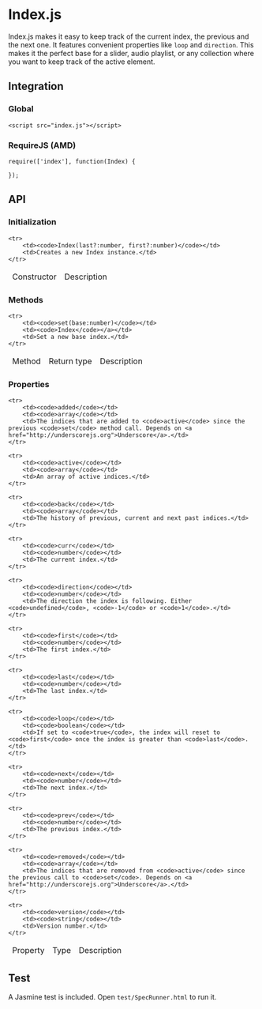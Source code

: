 <h1>Index.js</h1>

<p>Index.js makes it easy to keep track of the current index, the previous and the next one. It features convenient properties like <code>loop</code> and <code>direction</code>. This makes it the perfect base for a slider, audio playlist, or any collection where you want to keep track of the active element.</p>

<h2>Integration</h2>

<h3>Global</h3>

<pre><code>&lt;script src=&quot;index.js&quot;&gt;&lt;/script&gt;</code></pre>

<h3>RequireJS (AMD)</h3>

<pre><code>require(['index'], function(Index) {

});</code></pre>

<h2>API</h2>

<h3>Initialization</h3>

<table>
	<thead>
		<tr>
			<td>Constructor</td>
			<td>Description</td>
		</tr>
	</thead>
	
	<tr>
		<td><code>Index(last?:number, first?:number)</code></td>
		<td>Creates a new Index instance.</td>
	</tr>
</table>

<h3>Methods</h3>

<table>
	<thead>
		<tr>
			<td>Method</td>
			<td>Return type</td>
			<td>Description</td>
		</tr>
	</thead>
	
	<tr>
		<td><code>set(base:number)</code></td>
		<td><code>Index</code></a></td>
		<td>Set a new base index.</td>
	</tr>
</table>

<h3>Properties</h3>

<table>
	<thead>
		<tr>
			<td>Property</td>
			<td>Type</td>
			<td>Description</td>
		</tr>
	</thead>
	
	<tr>
		<td><code>added</code></td>
		<td><code>array</code></td>
		<td>The indices that are added to <code>active</code> since the previous <code>set</code> method call. Depends on <a href="http://underscorejs.org">Underscore</a>.</td>
	</tr>
				
	<tr>
		<td><code>active</code></td>
		<td><code>array</code></td>
		<td>An array of active indices.</td>
	</tr>
	
	<tr>
		<td><code>back</code></td>
		<td><code>array</code></td>
		<td>The history of previous, current and next past indices.</td>
	</tr>
						
	<tr>
		<td><code>curr</code></td>
		<td><code>number</code></td>
		<td>The current index.</td>
	</tr>
	
	<tr>
		<td><code>direction</code></td>
		<td><code>number</code></td>
		<td>The direction the index is following. Either <code>undefined</code>, <code>-1</code> or <code>1</code>.</td>
	</tr>
						
	<tr>
		<td><code>first</code></td>
		<td><code>number</code></td>
		<td>The first index.</td>
	</tr>
						
	<tr>
		<td><code>last</code></td>
		<td><code>number</code></td>
		<td>The last index.</td>
	</tr>
						
	<tr>
		<td><code>loop</code></td>
		<td><code>boolean</code></td>
		<td>If set to <code>true</code>, the index will reset to <code>first</code> once the index is greater than <code>last</code>.</td>
	</tr>
	
	<tr>
		<td><code>next</code></td>
		<td><code>number</code></td>
		<td>The next index.</td>
	</tr>
	
	<tr>
		<td><code>prev</code></td>
		<td><code>number</code></td>
		<td>The previous index.</td>
	</tr>
	
	<tr>
		<td><code>removed</code></td>
		<td><code>array</code></td>
		<td>The indices that are removed from <code>active</code> since the previous call to <code>set</code>. Depends on <a href="http://underscorejs.org">Underscore</a>.</td>
	</tr>
	
	<tr>
		<td><code>version</code></td>
		<td><code>string</code></td>
		<td>Version number.</td>
	</tr>
</table>

<h2>Test</h2>

<p>A Jasmine test is included. Open <code>test/SpecRunner.html</code> to run it.</p>